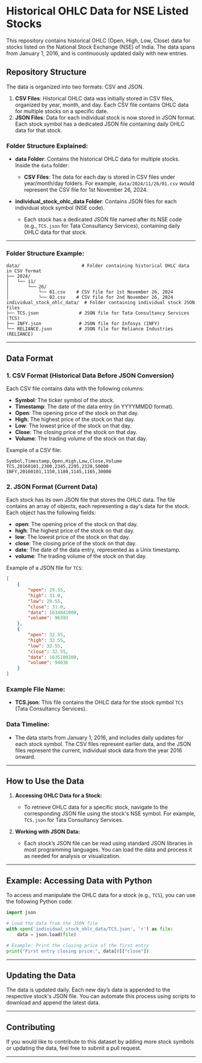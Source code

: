 # Historical OHLC Data for NSE Listed Stocks

This repository contains historical OHLC (Open, High, Low, Close) data for stocks listed on the National Stock Exchange (NSE) of India. The data spans from January 1, 2016, and is continuously updated daily with new entries.

## Repository Structure

The data is organized into two formats: CSV and JSON. 

1. **CSV Files**: Historical OHLC data was initially stored in CSV files, organized by year, month, and day. Each CSV file contains OHLC data for multiple stocks on a specific date.
2. **JSON Files**: Data for each individual stock is now stored in JSON format. Each stock symbol has a dedicated JSON file containing daily OHLC data for that stock.

### Folder Structure Explained:

- **data Folder**: Contains the historical OHLC data for multiple stocks. Inside the `data` folder:
  - **CSV Files**: The data for each day is stored in CSV files under year/month/day folders. For example, `data/2024/11/26/01.csv` would represent the CSV file for 1st November 26, 2024.
  
- **individual_stock_ohlc_data Folder**: Contains JSON files for each individual stock symbol (NSE code).
  - Each stock has a dedicated JSON file named after its NSE code (e.g., `TCS.json` for Tata Consultancy Services), containing daily OHLC data for that stock.

---

### Folder Structure Example:

```
data/                       # Folder containing historical OHLC data in CSV format
├── 2024/
│   └── 11/
│       └── 26/
│           └── 01.csv    # CSV file for 1st November 26, 2024
│           └── 02.csv    # CSV file for 2nd November 26, 2024
individual_stock_ohlc_data/  # Folder containing individual stock JSON files
├── TCS.json               # JSON file for Tata Consultancy Services (TCS)
├── INFY.json              # JSON file for Infosys (INFY)
└── RELIANCE.json          # JSON file for Reliance Industries (RELIANCE)
```

---

## Data Format

### 1. **CSV Format (Historical Data Before JSON Conversion)**

Each CSV file contains data with the following columns:

- **Symbol**: The ticker symbol of the stock.
- **Timestamp**: The date of the data entry (in YYYYMMDD format).
- **Open**: The opening price of the stock on that day.
- **High**: The highest price of the stock on that day.
- **Low**: The lowest price of the stock on that day.
- **Close**: The closing price of the stock on that day.
- **Volume**: The trading volume of the stock on that day.

Example of a CSV file:

```csv
Symbol,Timestamp,Open,High,Low,Close,Volume
TCS,20160101,2300,2345,2295,2320,50000
INFY,20160101,1150,1180,1145,1165,30000
```

### 2. **JSON Format (Current Data)**

Each stock has its own JSON file that stores the OHLC data. The file contains an array of objects, each representing a day's data for the stock. Each object has the following fields:

- **open**: The opening price of the stock on that day.
- **high**: The highest price of the stock on that day.
- **low**: The lowest price of the stock on that day.
- **close**: The closing price of the stock on that day.
- **date**: The date of the data entry, represented as a Unix timestamp.
- **volume**: The trading volume of the stock on that day.

Example of a JSON file for `TCS`:

```json
[
    {
        "open": 29.55,
        "high": 31.0,
        "low": 29.55,
        "close": 31.0,
        "date": 1634841000,
        "volume": 96393
    },
    {
        "open": 32.55,
        "high": 32.55,
        "low": 32.55,
        "close": 32.55,
        "date": 1635100200,
        "volume": 94036
    }
]
```

### Example File Name:
- **TCS.json**: This file contains the OHLC data for the stock symbol `TCS` (Tata Consultancy Services).

### Data Timeline:
- The data starts from January 1, 2016, and includes daily updates for each stock symbol. The CSV files represent earlier data, and the JSON files represent the current, individual stock data from the year 2016 onward.

---

## How to Use the Data

1. **Accessing OHLC Data for a Stock:**
   - To retrieve OHLC data for a specific stock, navigate to the corresponding JSON file using the stock's NSE symbol. For example, `TCS.json` for Tata Consultancy Services.

2. **Working with JSON Data:**
   - Each stock’s JSON file can be read using standard JSON libraries in most programming languages. You can load the data and process it as needed for analysis or visualization.

---

## Example: Accessing Data with Python

To access and manipulate the OHLC data for a stock (e.g., `TCS`), you can use the following Python code:

```python
import json

# Load the data from the JSON file
with open('individual_stock_ohlc_data/TCS.json', 'r') as file:
    data = json.load(file)

# Example: Print the closing price of the first entry
print("First entry closing price:", data[0]["close"])
```

---

## Updating the Data

The data is updated daily. Each new day’s data is appended to the respective stock's JSON file. You can automate this process using scripts to download and append the latest data.

---

## Contributing

If you would like to contribute to this dataset by adding more stock symbols or updating the data, feel free to submit a pull request.

---